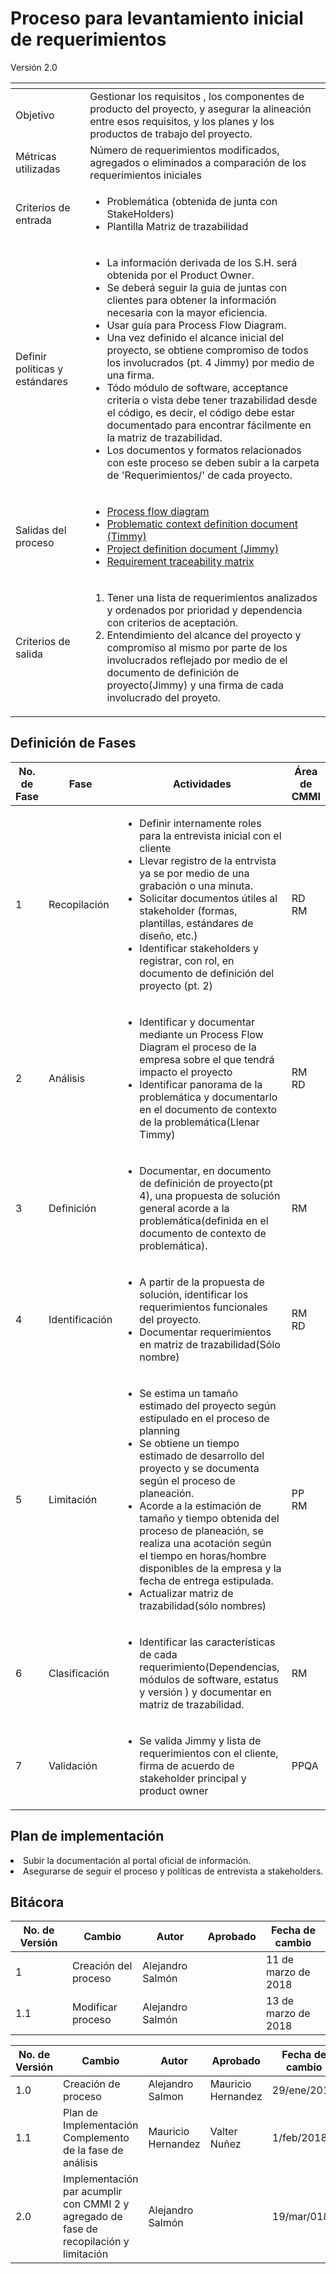 
# Proceso para levantamiento inicial de requerimientos
Versión 2.0


[]() | []()
---|---
Objetivo | Gestionar los requisitos , los componentes de producto del proyecto, y asegurar la alineación entre esos requisitos, y los planes y los productos de trabajo del proyecto.
Métricas utilizadas | Número de requerimientos modificados, agregados o eliminados a comparación de los requerimientos iniciales
Criterios de entrada | <ul><li>Problemática (obtenida de junta con StakeHolders)</li> <li>Plantilla Matriz de trazabilidad</li></ul>
Definir políticas y estándares | <ul><li>La información derivada de los S.H. será obtenida por el Product Owner.</li> <li>Se deberá seguir la guia de juntas con clientes para obtener la información necesaria con la mayor eficiencia.</li> <li>Usar guía para Process Flow Diagram.</li> <li>Una vez definido el alcance inicial del proyecto, se obtiene compromiso de todos los involucrados (pt. 4 Jimmy) por medio de una firma.</li> <li>Tódo módulo de software, acceptance criteria o vista debe tener trazabilidad desde el código, es decir, el código debe estar documentado para encontrar fácilmente en la matriz de trazabilidad.</li> <li>Los documentos y formatos relacionados con este proceso se deben subir a la carpeta de 'Requerimientos/' de cada proyecto. </li> </ul>
Salidas del proceso | <ul><li>[Process flow diagram](https://www.lucidchart.com/pages/process-flow-diagrams)</li> <li>[Problematic context definition document (Timmy)](https://github.com/CaveLabs-1/Wiki/blob/master/Requerimientos/Formatos/Timmy%20(Propuesta%20de%20Proyecto).docx)</li> <li>[Project definition document (Jimmy)](https://github.com/CaveLabs-1/Wiki/blob/master/Requerimientos/Formatos/Jimmy%20(Definici%C3%B3n%20de%20Proyecto).docx)</li>  <li>[Requirement traceability matrix](https://github.com/CaveLabs-1/Wiki/blob/master/Requerimientos/Formatos/Matriz%20de%20trazabilidad.ods)</li></ul>
Criterios de salida | <ol><li>Tener una lista de requerimientos analizados y ordenados por prioridad y dependencia con criterios de aceptación.</li> <li>Entendimiento del alcance del proyecto y compromiso al mismo por parte de los involucrados reflejado por medio de el documento de definición de proyecto(Jimmy) y una firma de cada involucrado del proyeto.</li> </ul>

## Definición de Fases
No. de Fase | Fase | Actividades | Área de CMMI
------------|------|-------------|-----------
1 | Recopilación |<ul> <li>Definir internamente roles para la entrevista inicial con el cliente</li> <li>Llevar registro de la entrvista ya se por medio de una grabación o una minuta.</li> <li>Solicitar documentos útiles al stakeholder (formas, plantillas, estándares de diseño, etc.)</li> <li>Identificar stakeholders y registrar, con rol, en documento de definición del proyecto (pt. 2)</li>  </ul> | RD RM
2 | Análisis |<ul><li>Identificar y documentar mediante un Process Flow Diagram el proceso de la empresa sobre el que tendrá impacto el proyecto</li> <li>Identificar panorama de la problemática y documentarlo en el documento de contexto de la problemática(Llenar Timmy)</li></ul>| RM RD
3 | Definición |<ul><li>Documentar,  en documento de definición de proyecto(pt 4), una propuesta de solución general acorde a la problemática(definida en el documento de contexto de problemática).</li></ul>| RM
4 | Identificación |<ul><li>A partir de la propuesta de solución, identificar los requerimientos funcionales del proyecto.</li> <li>Documentar requerimientos en matriz de trazabilidad(Sólo nombre)</li></ul>| RM RD
5 | Limitación | <ul><li>Se estima un tamaño estimado del proyecto según estipulado en el proceso de planning</li> <li>Se obtiene un tiempo estimado de desarrollo del proyecto y se documenta según el proceso de planeación.</li> <li>Acorde a la estimación de tamaño y tiempo obtenida del proceso de planeación, se realiza una acotación según el tiempo en horas/hombre disponibles de la empresa y la fecha de entrega estipulada.</li> <li>Actualizar matriz de trazabilidad(sólo nombres)</li></ul>| PP RM
6 | Clasificación |<ul><li>Identificar las características de cada requerimiento(Dependencias, módulos de software, estatus y versión ) y documentar en matriz de trazabilidad.</li> </ul>| RM
7 | Validación |<ul><li>Se valida Jimmy y lista de requerimientos con el cliente, firma de acuerdo de stakeholder principal y product owner</li></ul>| PPQA

## Plan de implementación
<li>Subir la documentación al portal oficial de información.</li>
<li>Asegurarse de seguir el proceso y políticas de entrevista a stakeholders.</li>

## Bitácora
No. de Versión | Cambio | Autor | Aprobado | Fecha de cambio
------------|------|-------------|-----------|-----------
1 | Creación del proceso | Alejandro Salmón |  | 11 de marzo de 2018
1.1 | Modificar proceso | Alejandro Salmón | | 13 de marzo de 2018



No. de Versión | Cambio | Autor | Aprobado | Fecha de cambio
---------------|--------|-------|----------|----------------
1.0 | Creación de proceso | Alejandro Salmon | Mauricio Hernandez| 29/ene/2018
1.1 |Plan de Implementación Complemento de la fase de análisis | Mauricio Hernandez | Valter Nuñez | 1/feb/2018
2.0 | Implementación par acumplir con CMMI 2 y agregado de fase de recopilación y limitación | Alejandro Salmón | | 19/mar/018